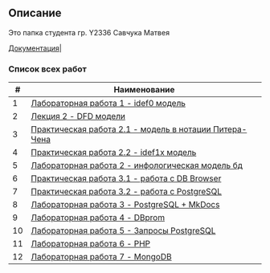 ## Описание

Это папка студента гр. Y2336
Савчука Матвея

[Документация](https://matbeu.github.io/ITMO_FSPO_DataBases_2020-2021)|

### Список всех работ

| # | Наименование |
| --- | --- |
| 1 | [Лабораторная работа 1 - idef0 модель](./LR1_DFD) |
| 2 | [Лекция 2 - DFD модели](./lections/lection_2_DFD) |
| 3 | [Практическая работа 2.1 - модель в нотации Питера-Чена](./Pr2.1_PiterChen) |
| 4 | [Практическая работа 2.2 - idef1x модель](./Pr2.2) |
| 5 | [Лабораторная работа 2 - инфологическая модель бд](./LR2) |
| 6 | [Практическая работа 3.1 - работа с DB Browser](./Pr3.1_sqlite) |
| 7 | [Практическая работа 3.2 - работа с PostgreSQL](./Pr3.2_PostgreSQL) |
| 8 | [Лабораторная работа 3 - PostgreSQL + MkDocs](./LR3) |
| 9 | [Лабораторная работа 4 - DBprom](./LR4) |
| 10 | [Лабораторная работа 5 - Запросы PostgreSQL](./LR5) |
| 11 | [Лабораторная работа 6 - PHP](./LR6) |
| 12 | [Лабораторная работа 7 - MongoDB](./LR7) |

